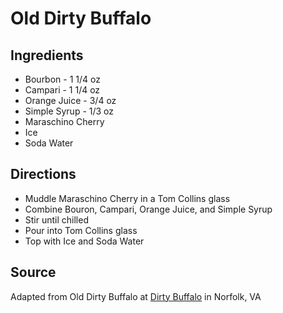 # Old Dirty Buffalo

## Ingredients

 * Bourbon - 1 1/4 oz
 * Campari - 1 1/4 oz
 * Orange Juice - 3/4 oz
 * Simple Syrup - 1/3 oz
 * Maraschino Cherry
 * Ice
 * Soda Water

## Directions

 * Muddle Maraschino Cherry in a Tom Collins glass
 * Combine Bouron, Campari, Orange Juice, and Simple Syrup
 * Stir until chilled
 * Pour into Tom Collins glass
 * Top with Ice and Soda Water

## Source

Adapted from Old Dirty Buffalo at [Dirty Buffalo](http://thedirtybuffalo.com/) in Norfolk, VA
